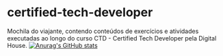 # certified-tech-developer
Mochila do viajante, contendo conteúdos de exercícios e atividades executadas ao longo do curso CTD - Certified Tech Developer pela Digital House.
[![Anurag's GitHub stats](https://github-readme-stats.vercel.app/api?username=FernandoBade)](https://github.com/FernandoBade/github-readme-stats)
